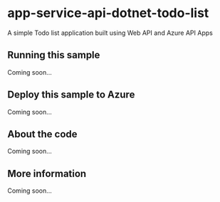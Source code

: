 # app-service-api-dotnet-todo-list
A simple Todo list application built using Web API and Azure API Apps
## Running this sample
Coming soon...
## Deploy this sample to Azure
Coming soon...
## About the code
Coming soon...
## More information
Coming soon...